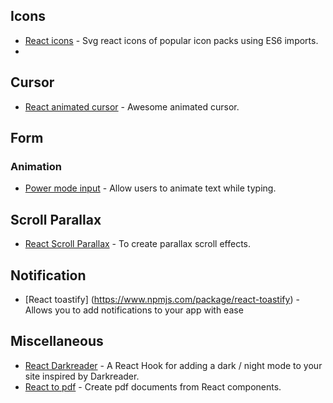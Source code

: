 ## Icons
- [React icons](https://react-icons.github.io/react-icons/) - Svg react icons of popular icon packs using ES6 imports.
- 
## Cursor
- [React animated cursor](https://www.npmjs.com/package/react-animated-cursor) - Awesome animated cursor.

## Form
### Animation
- [Power mode input](https://github.com/lindelof/power-mode-input) - Allow users to animate text while typing.

## Scroll Parallax
- [React Scroll Parallax](https://react-scroll-parallax.damnthat.tv/docs/intro?fbclid=IwAR3tkSF0ReLFAPAgwNeRXMwkfGyXnE5TLgRppsQwR9LE1T5e2oDz863VazQ#demos) - To create parallax scroll effects.

## Notification
- [React toastify] (https://www.npmjs.com/package/react-toastify) -  Allows you to add notifications to your app with ease

## Miscellaneous
- [React Darkreader](https://github.com/Turkyden/react-darkreader) - A React Hook for adding a dark / night mode to your site inspired by Darkreader.
- [React to pdf](https://www.npmjs.com/package/react-to-pdf) - Create pdf documents from React components.
